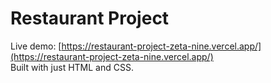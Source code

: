 # Restaurant Project

Live demo: [https://restaurant-project-zeta-nine.vercel.app/](https://restaurant-project-zeta-nine.vercel.app/)  
Built with just HTML and CSS.
